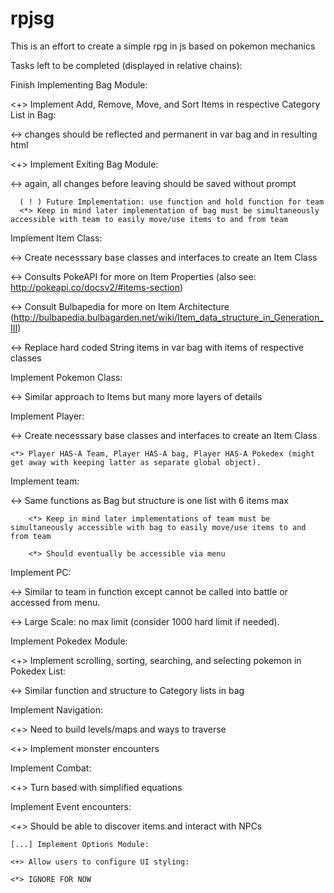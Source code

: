 # rpjsg
This is an effort to create a simple rpg in js based on pokemon mechanics

Tasks left to be completed (displayed in relative chains):

Finish Implementing Bag Module:

<+> Implement Add, Remove, Move, and Sort Items in respective Category List in Bag: 

  <-> changes should be reflected and permanent in var bag and in resulting html

<+> Implement Exiting Bag Module:

  <-> again, all changes before leaving should be saved without prompt

      ( ! ) Future Implementation: use function and hold function for team
      <*> Keep in mind later implementation of bag must be simultaneously accessible with team to easily move/use items to and from team
  

Implement Item Class:

<-> Create necesssary base classes and interfaces to create an Item Class

<-> Consults PokeAPI for more on Item Properties (also see: http://pokeapi.co/docsv2/#items-section)

<-> Consult Bulbapedia for more on Item Architecture (http://bulbapedia.bulbagarden.net/wiki/Item_data_structure_in_Generation_III)

<-> Replace hard coded String items in var bag with items of respective classes


Implement Pokemon Class:

<-> Similar approach to Items but many more layers of details


Implement Player:

<-> Create necesssary base classes and interfaces to create an Item Class

    <*> Player HAS-A Team, Player HAS-A bag, Player HAS-A Pokedex (might get away with keeping latter as separate global object).
  

Implement team:

  <-> Same functions as Bag but structure is one list with 6 items max
  
        <*> Keep in mind later implementations of team must be simultaneously accessible with bag to easily move/use items to and from team
  
        <*> Should eventually be accessible via menu


Implement PC:

  <-> Similar to team in function except cannot be called into battle or accessed from menu.
  
  <-> Large Scale: no max limit (consider 1000 hard limit if needed).


Implement Pokedex Module:

<+> Implement scrolling, sorting, searching, and selecting pokemon in Pokedex List:

   <-> Similar function and structure to Category lists in bag


Implement Navigation:

<+> Need to build levels/maps and ways to traverse

<+> Implement monster encounters


Implement Combat:

<+> Turn based with simplified equations


Implement Event encounters:

<+> Should be able to discover items and interact with NPCs


    [...] Implement Options Module:

    <+> Allow users to configure UI styling:

    <*> IGNORE FOR NOW
